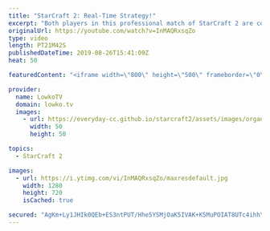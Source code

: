 ```yaml
---
title: "StarCraft 2: Real-Time Strategy!"
excerpt: "Both players in this professional match of StarCraft 2 are constantly trying to out-smart each other. Cure opens up with a Proxy Barracks and starts the game off aggressively, then Solar transitions towards Mutalisks in the mid-game.  Get more videos & support my work: http://www.patreon.com/lowkotv"
originalUrl: https://youtube.com/watch?v=InMAQRxsqZo
type: video
length: PT21M42S
publishedDateTime: 2019-08-26T15:41:09Z
heat: 50

featuredContent: "<iframe width=\"800\" height=\"500\" frameborder=\"0\" src=\"https://www.youtube.com/embed/InMAQRxsqZo\" allow=\"accelerometer; autoplay; encrypted-media; gyroscope; picture-in-picture\" allowfullscreen></iframe>"

provider:
  name: LowkoTV
  domain: lowko.tv
  images:
    - url: https://everyday-cc.github.io/starcraft2/assets/images/organizations/lowko.tv-50x50.jpg
      width: 50
      height: 50

topics:
  - StarCraft 2

images:
  - url: https://i.ytimg.com/vi/InMAQRxsqZo/maxresdefault.jpg
    width: 1280
    height: 720
    isCached: true

secured: "AgKm+Ly1JHIk0QEb+ES3ntPUT/Hhe5YSMjOaK5IVAK+K5MuPOIAT8UTc4ihhYl/Zyp3vnv7r2GTT8jZtdyAE+0fHjUU3Y5Hsj6YeafGnAQs4ugsgedCXQUt0Hl2bQfBHMzypiGs14yZBta+3aO0Asq+XpOWY7wh76+4Fw/YUSqldEqofH7OSyj36gh3JSYou86PiEdIoGYLAMmoxGRN10t3e0xt/llvmsEj3VQ7xop4XzXco38HmUIJ5qEr0p4H9D67uybZqgUkERsSJftXsXjS5IbT4JG47SotF0wNKhuqn4oceIxEdmp/kCSKF1hFvmrR0SBSQm/Hfn3imtonnNMy80Px7bcuX9ulFk4EBG3t+BCoSajFtZLcm0tA0KLiy1sseaCb29/9eR9iWrnupMitgdvRRId79L4CUXtD2v5A=;PScdUSfqL7xN4mcBNgOOFQ=="
---
```


